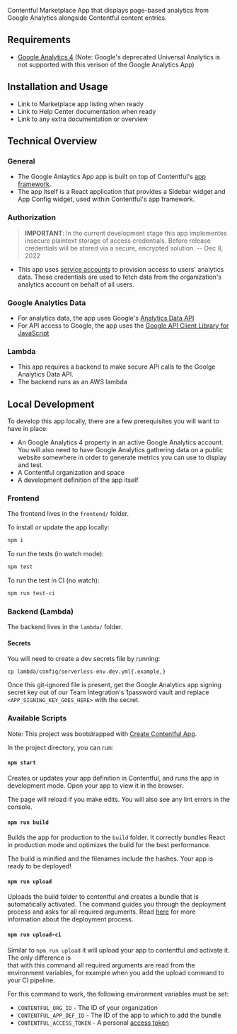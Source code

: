 
Contentful Marketplace App that displays page-based analytics from Google Analytics alongside Contentful content entries.

## Requirements

* [Google Analytics 4](https://developers.google.com/analytics/devguides/collection/ga4) (Note: Google's deprecated Universal Analytics is not supported with this verison of the Google Analytics App)

## Installation and Usage

* Link to Marketplace app listing when ready
* Link to Help Center documentation when ready
* Link to any extra documentation or overview


## Technical Overview

### General

* The Google Anlaytics App app is built on top of Contentful's [app framework](https://www.smartling.com/software/integrations/contentful/).
* The app itself is a React application that provides a Sidebar widget and App Config widget, used within Contentful's app framework.

### Authorization

> **IMPORTANT**: In the current development stage this app implementes insecure plaintext storage of access credentials. Before release credentials will be stored via a secure, encrypted solution. -- Dec 8, 2022
* This app uses [service accounts](https://cloud.google.com/iam/docs/understanding-service-accounts) to provision access to users' analytics data. These credentials are used to fetch data from the organization's analytics account on behalf of all users.

### Google Analytics Data

* For analytics data, the app uses Google's [Analytics Data API](https://developers.google.com/analytics/devguides/reporting/data/v1)
* For API access to Google, the app uses the [Google API Client Library for JavaScript](https://github.com/google/google-api-javascript-client)

### Lambda

* This app requires a backend to make secure API calls to the Goolge Analytics Data API.
* The backend runs as an AWS lambda

## Local Development

To develop this app locally, there are a few prerequisites you will want to have in place:

* An Google Analytics 4 property in an active Google Analytics account. You will also need to have Google Analytics gathering data on a public website somewhere in order to generate metrics you can use to display and test.
* A Contentful organization and space
* A development definition of the app itself

### Frontend

The frontend lives in the `frontend/` folder.

To install or update the app locally:

```sh
npm i
```

To run the tests (in watch mode):

```sh
npm test
```

To run the test in CI (no watch):

```sh
npm run test-ci
```


### Backend (Lambda)

The backend lives in the `lambda/` folder.

#### Secrets

You will need to create a dev secrets file by running:

```
cp lambda/config/serverless-env.dev.yml{.example,}
```

Once this git-ignored file is present, get the Google Analytics app signing secret key out of our Team Integration's 1password vault and replace `<APP_SIGNING_KEY_GOES_HERE>` with the secret.

### Available Scripts

Note: This project was bootstrapped with [Create Contentful App](https://github.com/contentful/create-contentful-app).

In the project directory, you can run:

#### `npm start`

Creates or updates your app definition in Contentful, and runs the app in development mode.
Open your app to view it in the browser.

The page will reload if you make edits.
You will also see any lint errors in the console.

#### `npm run build`

Builds the app for production to the `build` folder.
It correctly bundles React in production mode and optimizes the build for the best performance.

The build is minified and the filenames include the hashes.
Your app is ready to be deployed!

#### `npm run upload`

Uploads the build folder to contentful and creates a bundle that is automatically activated.
The command guides you through the deployment process and asks for all required arguments.
Read [here](https://www.contentful.com/developers/docs/extensibility/app-framework/create-contentful-app/#deploy-with-contentful) for more information about the deployment process.

#### `npm run upload-ci`

Similar to `npm run upload` it will upload your app to contentful and activate it. The only difference is   
that with this command all required arguments are read from the environment variables, for example when you add
the upload command to your CI pipeline.

For this command to work, the following environment variables must be set: 

- `CONTENTFUL_ORG_ID` - The ID of your organization
- `CONTENTFUL_APP_DEF_ID` - The ID of the app to which to add the bundle
- `CONTENTFUL_ACCESS_TOKEN` - A personal [access token](https://www.contentful.com/developers/docs/references/content-management-api/#/reference/personal-access-tokens)
